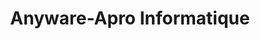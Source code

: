 ---
title: "Anyware-Apro Informatique"
url: /conflans-sainte-honorine/anyware-apro-informatique/
shop: ordinateur
---